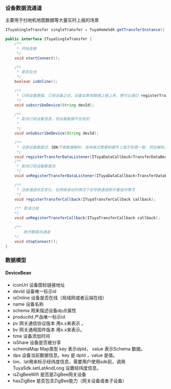 ### 设备数据流通道

主要用于扫地机地图数据等大量实时上报的场景

```java
ITuyaSingleTransfer singleTransfer = TuyaHomeSdk.getTransferInstance();
```

```java
public interface ITuyaSingleTransfer {
	/**
	 * 开始连接
	 */
    void startConnect();

	/**
	 * 是否在线
	 */
    boolean isOnline();

	/**
	 * 订阅设备数据，订阅设备之后，设备如果有数据上报上来，便可以通过 registerTransferDataListener 回调上来。需要注意的是，每次通道连接成功都需要重新订阅设备数据
	 */
    void subscribeDevice(String devId);

	/**
	 * 取消订阅设备信息，则设备数据不在收到
	 *
	 */
    void unSubscribeDevice(String devId);

	/**
	 * 注册设备数据流，SDK不做数据解析，具体格式需要和硬件上报方协商一致，然后解析。
	 */
    void registerTransferDataListener(ITuyaDataCallback<TransferDataBean> callback);
	/**
	 * 取消订阅设备数据流
	 */
    void unRegisterTransferDataListener(ITuyaDataCallback<TransferDataBean> callback);

    /**
     * 注册通道状态变化，在网络波动的情况下会导致通道断开重连的情况 
     */
    void registerTransferCallback(ITuyaTransferCallback callback);

    /** 取消注册
    */
    void unRegisterTransferCallback(ITuyaTransferCallback callback);

    /**
    	断开数据流通道
    */
    void stopConnect();
}

```



### 数据模型

#### DeviceBean

- iconUrl 设备图标链接地址
- devId 设备唯一标示id
- isOnline 设备是否在线（局域网或者云端在线） 
- name 设备名称
- schema 用来描述设备dp点属性
- productId 产品唯一标示id
- pv  网关通信协议版本 用x.x来表示 。
- bv  网关通用固件版本 用x.x来表示。
- time 设备添加时间
- isShare 设备是否被分享
- schemaMap Map类型 key 表示dpId， value 表示Schema 数据。
- dps  设备当前数据信息。key 是 dpId ，value 是值。
- lon、lat用来标示经纬度信息，需要用户使用sdk前，调用TuyaSdk.setLatAndLong 设置经纬度信息。
- isZigBeeWifi 是否是ZigBee网关设备
- hasZigBee 是否包含ZigBee能力（网关设备或者子设备）